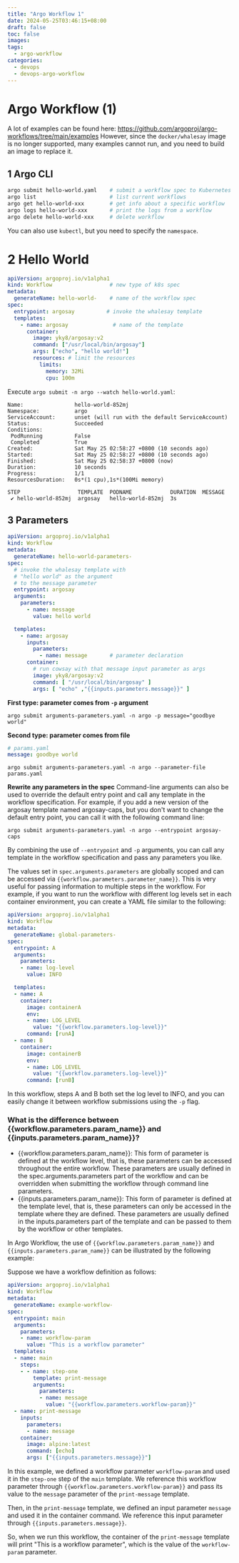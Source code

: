 ```yaml
---
title: "Argo Workflow 1"
date: 2024-05-25T03:46:15+08:00
draft: false
toc: false
images:
tags:
  - argo-workflow
categories:
  - devops
  - devops-argo-workflow
---
```


# Argo Workflow (1)

A lot of examples can be found here: https://github.com/argoproj/argo-workflows/tree/main/examples
However, since the `docker/whalesay` image is no longer supported, many examples cannot run, and you need to build an image to replace it.

## 1 Argo CLI

```sh
argo submit hello-world.yaml    # submit a workflow spec to Kubernetes
argo list                       # list current workflows
argo get hello-world-xxx        # get info about a specific workflow
argo logs hello-world-xxx       # print the logs from a workflow
argo delete hello-world-xxx     # delete workflow
```

You can also use `kubectl`, but you need to specify the `namespace`.

# 2 Hello World

```yaml
apiVersion: argoproj.io/v1alpha1
kind: Workflow                  # new type of k8s spec
metadata:
  generateName: hello-world-    # name of the workflow spec
spec:
  entrypoint: argosay          # invoke the whalesay template
  templates:
    - name: argosay              # name of the template
      container:
        image: yky8/argosay:v2
        command: ["/usr/local/bin/argosay"]
        args: ["echo", "hello world!"]
        resources: # limit the resources
          limits:
            memory: 32Mi
            cpu: 100m
```
Execute `argo submit -n argo --watch hello-world.yaml`:
```text
Name:                hello-world-852mj
Namespace:           argo
ServiceAccount:      unset (will run with the default ServiceAccount)
Status:              Succeeded
Conditions:
 PodRunning          False
 Completed           True
Created:             Sat May 25 02:58:27 +0800 (10 seconds ago)
Started:             Sat May 25 02:58:27 +0800 (10 seconds ago)
Finished:            Sat May 25 02:58:37 +0800 (now)
Duration:            10 seconds
Progress:            1/1
ResourcesDuration:   0s*(1 cpu),1s*(100Mi memory)

STEP                  TEMPLATE  PODNAME            DURATION  MESSAGE
 ✔ hello-world-852mj  argosay   hello-world-852mj  3s
```

## 3 Parameters

```yaml
apiVersion: argoproj.io/v1alpha1
kind: Workflow
metadata:
  generateName: hello-world-parameters-
spec:
  # invoke the whalesay template with
  # "hello world" as the argument
  # to the message parameter
  entrypoint: argosay
  arguments:
    parameters:
      - name: message
        value: hello world

  templates:
    - name: argosay
      inputs:
        parameters:
          - name: message       # parameter declaration
      container:
        # run cowsay with that message input parameter as args
        image: yky8/argosay:v2
        command: [ "/usr/local/bin/argosay" ]
        args: [ "echo" ,"{{inputs.parameters.message}}" ]
```
**First type: parameter comes from `-p` argument**
```shell
argo submit arguments-parameters.yaml -n argo -p message="goodbye world"
```
**Second type: parameter comes from file**
```yaml
# params.yaml
message: goodbye world
```
```shell
argo submit arguments-parameters.yaml -n argo --parameter-file params.yaml
```
**Rewrite any parameters in the spec**
Command-line arguments can also be used to override the default entry point and call any template in the workflow specification. For example, if you add a new version of the argosay template named argosay-caps, but you don't want to change the default entry point, you can call it with the following command line:

```shell
argo submit arguments-parameters.yaml -n argo --entrypoint argosay-caps
```

By combining the use of `--entrypoint` and `-p` arguments, you can call any template in the workflow specification and pass any parameters you like.

The values set in `spec.arguments.parameters` are globally scoped and can be accessed via `{{workflow.parameters.parameter_name}}`. This is very useful for passing information to multiple steps in the workflow. For example, if you want to run the workflow with different log levels set in each container environment, you can create a YAML file similar to the following:

```yaml
apiVersion: argoproj.io/v1alpha1
kind: Workflow
metadata:
  generateName: global-parameters-
spec:
  entrypoint: A
  arguments:
    parameters:
    - name: log-level
      value: INFO

  templates:
  - name: A
    container:
      image: containerA
      env:
      - name: LOG_LEVEL
        value: "{{workflow.parameters.log-level}}"
      command: [runA]
  - name: B
    container:
      image: containerB
      env:
      - name: LOG_LEVEL
        value: "{{workflow.parameters.log-level}}"
      command: [runB]
```

In this workflow, steps A and B both set the log level to INFO, and you can easily change it between workflow submissions using the `-p` flag.

### What is the difference between {{workflow.parameters.param_name}} and {{inputs.parameters.param_name}}?

- {{workflow.parameters.param_name}}: This form of parameter is defined at the workflow level, that is, these parameters can be accessed throughout the entire workflow. These parameters are usually defined in the spec.arguments.parameters part of the workflow and can be overridden when submitting the workflow through command line parameters.
- {{inputs.parameters.param_name}}: This form of parameter is defined at the template level, that is, these parameters can only be accessed in the template where they are defined. These parameters are usually defined in the inputs.parameters part of the template and can be passed to them by the workflow or other templates.

In Argo Workflow, the use of `{{workflow.parameters.param_name}}` and `{{inputs.parameters.param_name}}` can be illustrated by the following example:

Suppose we have a workflow definition as follows:

```yaml
apiVersion: argoproj.io/v1alpha1
kind: Workflow
metadata:
  generateName: example-workflow-
spec:
  entrypoint: main
  arguments:
    parameters:
    - name: workflow-param
      value: "This is a workflow parameter"
  templates:
  - name: main
    steps:
    - - name: step-one
        template: print-message
        arguments:
          parameters:
          - name: message
            value: "{{workflow.parameters.workflow-param}}"
  - name: print-message
    inputs:
      parameters:
      - name: message
    container:
      image: alpine:latest
      command: [echo]
      args: ["{{inputs.parameters.message}}"]
```

In this example, we defined a workflow parameter `workflow-param` and used it in the `step-one` step of the `main` template. We reference this workflow parameter through `{{workflow.parameters.workflow-param}}` and pass its value to the `message` parameter of the `print-message` template.

Then, in the `print-message` template, we defined an input parameter `message` and used it in the container command. We reference this input parameter through `{{inputs.parameters.message}}`.

So, when we run this workflow, the container of the `print-message` template will print "This is a workflow parameter", which is the value of the `workflow-param` parameter.